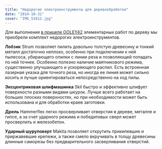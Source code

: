 ```yaml
---
title: "Недорогие электроинструменты для деревообработки"
date: "2014-10-31"
cover: "IMG_51612.jpg"
---
```


Для выполнения [в прицепе OOLEY42](http://ooley.ru/places/ooley42/ "Прицеп OOLEY42") элементарных работ по дереву мы приобрели комплект недорогих электроинструментов.

**Лобзик** Strum позволяет пилить довольно толстую древесину и тонкий металл достаточно неплохо, особенно при подключении к ней пылесоса, убирающего опилки с линии реза и позволяющей попадать по ней точнее. Особенно полезно наличие маятникового режима, существенно улучшающего и ускоряющего распил. Есть встроенная лазерная указка для точного реза, но иногда ее линия может сильно косить и лучше ориентироваться непосредственно на ход пилы.

**Эксцентриковая шлифмашинка** Skil быстро и эффективно шлифует поверхности разными видами шкурок. Лучше всего работает на больших плоских поверхностях, но при необходимости может быть использована и для обработки краев заготовки.

**Дрель** Hammerflex легко просверливает отверстия в дереве, металле и гипсе, а за счет ударного режима и победитовых сверл может просверлить и железобетон.

**Ударный шуруповерт** Makita позволяет открутить прикипевшие и приржавевшие крепежи, а также смело вкручивать в толщу древесины длинные саморезы без предварительного засверливания отверстий.
